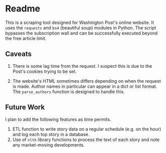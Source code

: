 # Readme

This is a scraping tool designed for Washington Post's online website. It uses the `requests` and `bs4` (beautiful soup) modules in Python. The script bypasses the subscription wall and can be successfully executed beyond the free article limit.

## Caveats
1. There is some lag time from the request. I suspect this is due to the Post's cookies trying to be set.

2. The website's HTML sometimes differs depending on when the request is made. Author names in particular can appear in a dict or list format. The `parse_authors` function is designed to handle this.

## Future Work
I plan to add the following features as time permits.
1. ETL function to write story data on a regular schedule (e.g. on the hour) and log each top story in a database.
2. Use of `nltk` library functions to process the text of each story and note any market-moving developments.

